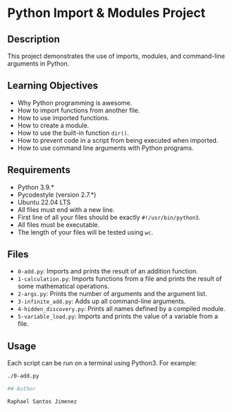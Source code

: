 # Python Import & Modules Project

## Description

This project demonstrates the use of imports, modules, and command-line arguments in Python.

## Learning Objectives

- Why Python programming is awesome.
- How to import functions from another file.
- How to use imported functions.
- How to create a module.
- How to use the built-in function `dir()`.
- How to prevent code in a script from being executed when imported.
- How to use command line arguments with Python programs.

## Requirements

- Python 3.9.*
- Pycodestyle (version 2.7.*)
- Ubuntu 22.04 LTS
- All files must end with a new line.
- First line of all your files should be exactly `#!/usr/bin/python3`.
- All files must be executable.
- The length of your files will be tested using `wc`.

## Files

- `0-add.py`: Imports and prints the result of an addition function.
- `1-calculation.py`: Imports functions from a file and prints the result of some mathematical operations.
- `2-args.py`: Prints the number of arguments and the argument list.
- `3-infinite_add.py`: Adds up all command-line arguments.
- `4-hidden_discovery.py`: Prints all names defined by a compiled module.
- `5-variable_load.py`: Imports and prints the value of a variable from a file.

## Usage

Each script can be run on a terminal using Python3. For example:

```bash
./0-add.py

## Author

Raphael Santos Jimenez
